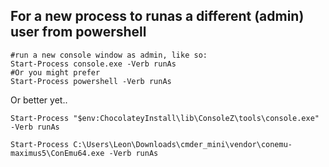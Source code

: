 ## For a new process to runas a different (admin) user from powershell



    #run a new console window as admin, like so:
    Start-Process console.exe -Verb runAs
    #Or you might prefer
    Start-Process powershell -Verb runAs

Or better yet..
    
    Start-Process "$env:ChocolateyInstall\lib\ConsoleZ\tools\console.exe" -Verb runAs
    
    Start-Process C:\Users\Leon\Downloads\cmder_mini\vendor\conemu-maximus5\ConEmu64.exe -Verb runAs
